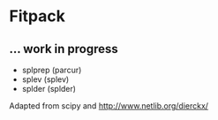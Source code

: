 # Fitpack

## ... work in progress
* splprep (parcur)
* splev (splev)
* splder (splder)

Adapted from scipy and http://www.netlib.org/dierckx/

